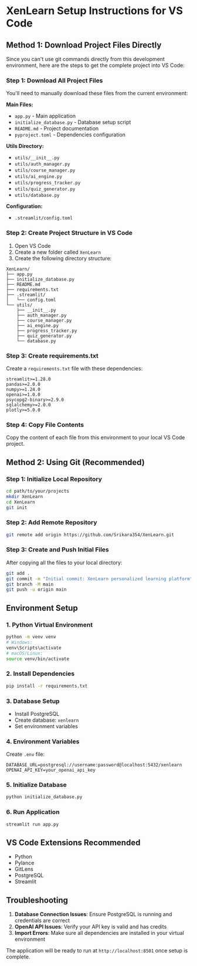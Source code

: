 # XenLearn Setup Instructions for VS Code

## Method 1: Download Project Files Directly

Since you can't use git commands directly from this development environment, here are the steps to get the complete project into VS Code:

### Step 1: Download All Project Files

You'll need to manually download these files from the current environment:

**Main Files:**
- `app.py` - Main application
- `initialize_database.py` - Database setup script
- `README.md` - Project documentation
- `pyproject.toml` - Dependencies configuration

**Utils Directory:**
- `utils/__init__.py`
- `utils/auth_manager.py`
- `utils/course_manager.py`
- `utils/ai_engine.py`
- `utils/progress_tracker.py`
- `utils/quiz_generator.py`
- `utils/database.py`

**Configuration:**
- `.streamlit/config.toml`

### Step 2: Create Project Structure in VS Code

1. Open VS Code
2. Create a new folder called `XenLearn`
3. Create the following directory structure:
```
XenLearn/
├── app.py
├── initialize_database.py
├── README.md
├── requirements.txt
├── .streamlit/
│   └── config.toml
└── utils/
    ├── __init__.py
    ├── auth_manager.py
    ├── course_manager.py
    ├── ai_engine.py
    ├── progress_tracker.py
    ├── quiz_generator.py
    └── database.py
```

### Step 3: Create requirements.txt

Create a `requirements.txt` file with these dependencies:
```
streamlit>=1.28.0
pandas>=2.0.0
numpy>=1.24.0
openai>=1.0.0
psycopg2-binary>=2.9.0
sqlalchemy>=2.0.0
plotly>=5.0.0
```

### Step 4: Copy File Contents

Copy the content of each file from this environment to your local VS Code project.

## Method 2: Using Git (Recommended)

### Step 1: Initialize Local Repository
```bash
cd path/to/your/projects
mkdir XenLearn
cd XenLearn
git init
```

### Step 2: Add Remote Repository
```bash
git remote add origin https://github.com/Srikara354/XenLearn.git
```

### Step 3: Create and Push Initial Files
After copying all the files to your local directory:
```bash
git add .
git commit -m "Initial commit: XenLearn personalized learning platform"
git branch -M main
git push -u origin main
```

## Environment Setup

### 1. Python Virtual Environment
```bash
python -m venv venv
# Windows:
venv\Scripts\activate
# macOS/Linux:
source venv/bin/activate
```

### 2. Install Dependencies
```bash
pip install -r requirements.txt
```

### 3. Database Setup
- Install PostgreSQL
- Create database: `xenlearn`
- Set environment variables

### 4. Environment Variables
Create `.env` file:
```
DATABASE_URL=postgresql://username:password@localhost:5432/xenlearn
OPENAI_API_KEY=your_openai_api_key
```

### 5. Initialize Database
```bash
python initialize_database.py
```

### 6. Run Application
```bash
streamlit run app.py
```

## VS Code Extensions Recommended

- Python
- Pylance
- GitLens
- PostgreSQL
- Streamlit

## Troubleshooting

1. **Database Connection Issues**: Ensure PostgreSQL is running and credentials are correct
2. **OpenAI API Issues**: Verify your API key is valid and has credits
3. **Import Errors**: Make sure all dependencies are installed in your virtual environment

The application will be ready to run at `http://localhost:8501` once setup is complete.